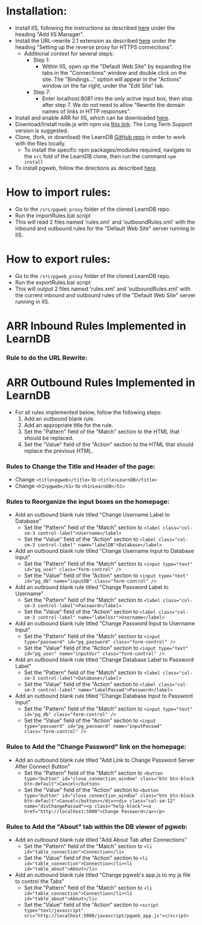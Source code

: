 # Installation:
* Install IIS, following the instructions as described [here](https://github.com/DASSL/LearnDB/wiki/How-to-get-and-setup-a-free-SSL-certificate-for-Windows-Server-2016) under the heading "Add IIS Manager".
* Install the URL-rewrite 2.1 extension as described [here](https://github.com/DASSL/LearnDB/wiki/Setup-pgweb-on-Windows-Server-2016-to-use-HTTPS) under the heading "Setting up the reverse proxy for HTTPS connections".
  * Additional context for several steps:
    * Step 1:
      * Within IIS, open up the "Default Web Site" by expanding the tabs in the "Connections" window and double click on the site. The "Bindings..." option will appear in the "Actions" window on the far right, under the "Edit Site" tab.
    * Step 7:
      * Enter localhost:8081 into the only active input box, then stop after step 7. We do not need to allow "Rewrite the domain names of links in HTTP responses".
* Install and enable ARR for IIS, which can be downloaded [here](https://www.iis.net/downloads/microsoft/application-request-routing).
* Download/Install node.js with npm via [this link](https://nodejs.org/en/download/). The Long Term Support version is suggested.
* Clone, (fork, or download) the LearnDB [GitHub repo](https://github.com/DASSL/LearnDB) in order to work with the files locally.
  * To install the specific npm packages/modules required, navigate to the `src` fold of the LearnDB clone, then run the command `npm install`
* To install pgweb, follow the directions as described [here](https://github.com/DASSL/LearnDB/wiki/pgweb-as-a-service).
# How to import rules:
* Go to the `/src/pgweb_proxy` folder of the cloned LearnDB repo.
* Run the importRules.bat script
* This will read 2 files named 'rules.xml' and 'outboundRules.xml' with the inbound and outbound rules for the "Default Web Site" server running in IIS.
# How to export rules:
* Go to the `/src/pgweb_proxy` folder of the cloned LearnDB repo.
* Run the exportRules.bat script
* This will output 2 files named 'rules.xml' and 'outboundRules.xml' with the current inbound and outbound rules of the "Default Web Site" server running in IIS.
# ARR Inbound Rules Implemented in LearnDB
### Rule to do the URL Rewrite:

# ARR Outbound Rules Implemented in LearnDB
* For all rules implemented below, follow the following steps:
  1. Add an outbound blank rule.
  2. Add an appropriate title for the rule.
  2. Set the "Pattern" field of the "Match" section to the HTML that should be replaced.
  3. Set the "Value" field of the "Action" section to the HTML that should replace the previous HTML.
### Rules to Change the Title and Header of the page:
* Change `<title>pgweb</title>` to `<title>LearnDB</title>`
* Change `<h1>pgweb</h1>` to `<h1>LearnDB</h1>`
### Rules to Reorganize the input boxes on the homepage:
* Add an outbound blank rule titled "Change Username Label to Database"
  * Set the "Pattern" field of the "Match" section to `<label class="col-sm-3 control-label">Username</label>`
  * Set the "Value" field of the "Action" section to `<label class="col-sm-3 control-label" name="labelDB">Database</label>`
* Add an outbound blank rule titled "Change Username Input to Database Input"
  * Set the "Pattern" field of the "Match" section to `<input type="text" id="pg_user" class="form-control" />`
  * Set the "Value" field of the "Action" section to `<input type="text" id="pg_db" name="inputDB" class="form-control" />`
* Add an outbound blank rule titled "Change Password Label to Username"
  * Set the "Pattern" field of the "Match" section to `<label class="col-sm-3 control-label">Password</label>`
  * Set the "Value" field of the "Action" section to `<label class="col-sm-3 control-label" name="labelUsr">Username</label>`
* Add an outbound blank rule titled "Change Password Input to Username Input"
  * Set the "Pattern" field of the "Match" section to `<input type="password" id="pg_password" class="form-control" />`
  * Set the "Value" field of the "Action" section to `<input type="text" id="pg_user" name="inputUsr" class="form-control" />`
* Add an outbound blank rule titled "Change Database Label to Password Label"
  * Set the "Pattern" field of the "Match" section to `<label class="col-sm-3 control-label">Database</label>`
  * Set the "Value" field of the "Action" section to `<label class="col-sm-3 control-label" name="labelPasswd">Password</label>`
* Add an outbound blank rule titled "Change Database Input to Password Input"
  * Set the "Pattern" field of the "Match" section to `<input type="text" id="pg_db" class="form-control" />`
  * Set the "Value" field of the "Action" section to `<input type="password" id="pg_password" name="inputPasswd" class="form-control" />`
### Rules to Add the "Change Password" link on the homepage:
* Add an outbound blank rule titled "Add Link to Change Password Server After Connect Button"
  * Set the "Pattern" field of the "Match" section to `<button type="button" id="close_connection_window" class="btn btn-block btn-default">Cancel</button>`
  * Set the "Value" field of the "Action" section to `<button type="button" id="close_connection_window" class="btn btn-block btn-default">Cancel</button></div><div class="col-sm-12" name="divChangePasswd"><p class="help-block"><a href="http://localhost:5000">Change Password</a></p>`
### Rules to Add the "About" tab within the DB viewer of pgweb:
* Add an outbound blank rule titled "Add About Tab after Connections"
  * Set the "Pattern" field of the "Match" section to `<li id="table_connection">Connection</li>`
  * Set the "Value" field of the "Action" section to `<li id="table_connection">Connection</li><li id="table_about">About</li>`
* Add an outbound blank rule titled "Change pgweb's app.js to my js file to control the Tabs"
  * Set the "Pattern" field of the "Match" section to `<li id="table_connection">Connection</li><li id="table_about">About</li>`
  * Set the "Value" field of the "Action" section to `<script type="text/javascript" src="http://localhost:5000/javascript/pgweb_app.js"></script>`
